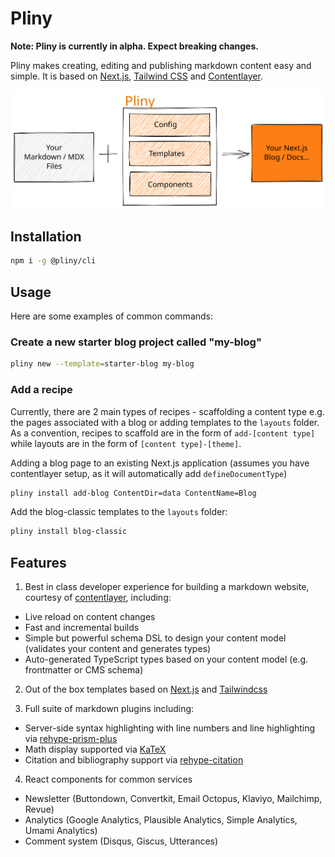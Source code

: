 # Pliny

**Note: Pliny is currently in alpha. Expect breaking changes.**

Pliny makes creating, editing and publishing markdown content easy and simple. It is based on [Next.js][nextjs], [Tailwind CSS][tailwindcss] and [Contentlayer][contentlayer].

![](pliny-sketch.svg)

## Installation

```bash
npm i -g @pliny/cli
```

## Usage

Here are some examples of common commands:

### Create a new starter blog project called "my-blog"

```bash
pliny new --template=starter-blog my-blog
```

### Add a recipe

Currently, there are 2 main types of recipes - scaffolding a content type e.g. the pages associated with a blog or adding templates to the `layouts` folder. As a convention, recipes to scaffold are in the form of `add-[content type]` while layouts are in the form of `[content type]-[theme]`.

Adding a blog page to an existing Next.js application (assumes you have contentlayer setup, as it will automatically add `defineDocumentType`)

```bash
pliny install add-blog ContentDir=data ContentName=Blog
```

Add the blog-classic templates to the `layouts` folder:

```bash
pliny install blog-classic
```

## Features

1. Best in class developer experience for building a markdown website, courtesy of [contentlayer], including:

- Live reload on content changes
- Fast and incremental builds
- Simple but powerful schema DSL to design your content model (validates your content and generates types)
- Auto-generated TypeScript types based on your content model (e.g. frontmatter or CMS schema)

2. Out of the box templates based on [Next.js][nextjs] and [Tailwindcss][tailwindcss]

3. Full suite of markdown plugins including:

- Server-side syntax highlighting with line numbers and line highlighting via [rehype-prism-plus]
- Math display supported via [KaTeX][katex]
- Citation and bibliography support via [rehype-citation]

4. React components for common services

- Newsletter (Buttondown, Convertkit, Email Octopus, Klaviyo, Mailchimp, Revue)
- Analytics (Google Analytics, Plausible Analytics, Simple Analytics, Umami Analytics)
- Comment system (Disqus, Giscus, Utterances)

[nextjs]: https://nextjs.org/
[tailwindcss]: https://tailwindcss.com/
[contentlayer]: https://github.com/contentlayerdev/contentlayer
[rehype-prism-plus]: https://github.com/timlrx/rehype-prism-plus
[katex]: https://katex.org/
[rehype-citation]: https://github.com/timlrx/rehype-citation
